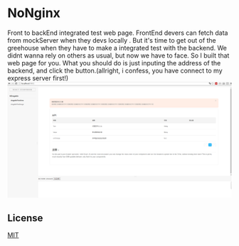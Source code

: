 

# NoNginx

Front to backEnd integrated test web page.
FrontEnd devers can fetch data from mockServer when they devs locally . But it's time to get out of the greehouse when they have to make a integrated test with the backend. We didnt wanna rely on others as usual, but now we have to face.
So I built that web page for you.  What you should do is just inputing the address of the backend, and click the button.(allright, i confess, you have connect to my express server first!)
![image](https://github.com/azl397985856/ltcrm-components/raw/master/clip.png)

## License

  [MIT](LICENSE)
